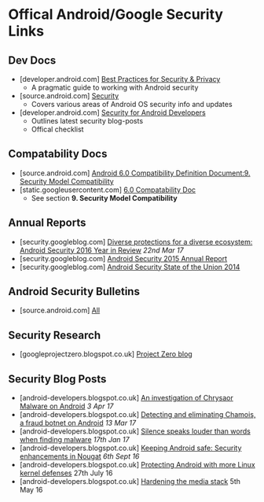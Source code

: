 # Offical Android/Google Security Links

## Dev Docs

- [developer.android.com] [Best Practices for Security & Privacy](http://developer.android.com/training/best-security.html)
  - A pragmatic guide to working with Android security
- [source.android.com] [Security](https://source.android.com/security/index.html)
  - Covers various areas of Android OS security info and updates
- [developer.android.com] [Security for Android Developers](https://developer.android.com/topic/security/index.html)
  - Outlines latest security blog-posts
  - Offical checklist

## Compatability Docs

- [source.android.com] [Android 6.0 Compatibility Definition Document:9. Security Model Compatibility](https://source.android.com/compatibility/android-cdd.html#9_security_model_compatibility)
- [static.googleusercontent.com] [6.0 Compatability Doc](http://static.googleusercontent.com/media/source.android.com/en//compatibility/android-cdd.pdf)
  - See section **9. Security Model Compatibility**

## Annual Reports

- [security.googleblog.com] [Diverse protections for a diverse ecosystem: Android Security 2016 Year in Review](https://security.googleblog.com/2017/03/diverse-protections-for-diverse.html) _22nd Mar 17_
- [security.googleblog.com] [Android Security 2015 Annual Report](https://security.googleblog.com/2016/04/android-security-2015-annual-report.html)
- [security.googleblog.com] [Android Security State of the Union 2014](https://security.googleblog.com/2015/04/android-security-state-of-union-2014.html)

## Android Security Bulletins
- [source.android.com] [All](https://source.android.com/security/bulletin/index.html)

## Security Research

- [googleprojectzero.blogspot.co.uk] [Project Zero blog](http://googleprojectzero.blogspot.co.uk/)

## Security Blog Posts

- [android-developers.blogspot.co.uk] [An investigation of Chrysaor Malware on Android](https://android-developers.googleblog.com/2017/04/an-investigation-of-chrysaor-malware-on.html?utm_source=feedburner&utm_medium=feed&utm_campaign=Feed:+blogspot/hsDu+(Android+Developers+Blog)) _3 Apr 17_
- [android-developers.blogspot.co.uk] [Detecting and eliminating Chamois, a fraud botnet on Android](https://android-developers.googleblog.com/2017/03/detecting-and-eliminating-chamois-fraud.html) _13 Mar 17_
- [android-developers.blogspot.co.uk] [Silence speaks louder than words when finding malware](https://android-developers.googleblog.com/2017/01/findingmalware.html) _17th Jan 17_
- [android-developers.blogspot.co.uk] [Keeping Android safe: Security enhancements in Nougat](http://android-developers.blogspot.co.uk/2016/09/security-enhancements-in-nougat.html) _6th Sept 16_
- [android-developers.blogspot.co.uk] [Protecting Android with more Linux kernel defenses](https://android-developers.blogspot.co.uk/2016/07/protecting-android-with-more-linux.html) 27th July 16
- [android-developers.blogspot.co.uk] [Hardening the media stack](http://android-developers.blogspot.co.uk/2016/05/hardening-media-stack.html) 5th May 16
